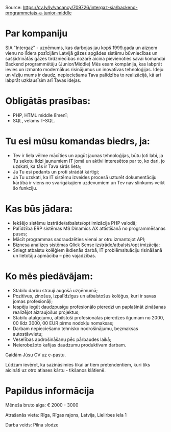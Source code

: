 
Source: https://cv.lv/lv/vacancy/709726/intergaz-sia/backend-programmetajs-a-junior-middle

# Par kompaniju

SIA "Intergaz" - uzņēmums, kas darbojas jau kopš 1999.gada un aizņem vienu no līdera pozīcijām Latvijā gāzes apgādes sistēmu būvniecības un sašķidrinātās gāzes tirdzniecības nozarē aicina pievienoties savai komandai Backend programmētāju (Junior/Middle)
Mēs esam kompānija, kas labprāt ievies un izmanto modernākus risinājumus un inovatīvas tehnoloģijas. Ideju un vīziju mums ir daudz, nepieciešama Tava palīdzība to realizācijā, kā arī labprāt uzklausīsim arī Tavas idejas.

# Obligātās prasības:

- PHP, HTML middle līmenī;
- SQL, vēlams T-SQL.

# Tu esi mūsu komandas biedrs, ja:

- Tev ir liela vēlme mācīties un apgūt jaunas tehnoloģijas, būtu ļoti labi, ja Tu sekotu līdzi jaunumiem IT jomā un aktīvi interesētos par to, ko dari, jo uzskati, ka tās ir Tava sirds lieta;
- Ja Tu esi pedants un proti strādāt kārtīgi;
- Ja Tu uzskati, ka IT sistēmu izveides procesā uzturēt dokumentāciju kārtībā ir viens no svarīgākajiem uzdevumiem un Tev nav slinkums veikt šo funkciju.

# Kas būs jādara:

- Iekšējo sistēmu izstrāde/atbalsts/opt imizācija PHP valodā;
- Palīdzība ERP sistēmas MS Dinamics AX attīstīšanā no programmēšanas puses;
- Mācīt programmas sadraudzēties vienai ar otru izmantojot API;
- Biznesa analīzes sistēmas Qlick Sense izstrāde/atbalsts/opt imizācija;
- Sniegt atbalstu kolēģiem ikdienās darbā, IT problēmsituāciju risināšanā un lietotāju apmācība – pēc vajadzības.

# Ko mēs piedāvājam:

- Stabilu darbu strauji augošā uzņēmumā;
- Pozitīvus, zinošus, izpalīdzīgus un atbalstošus kolēģus, kuri ir savas jomas profesionāļi;
- Iespēju iegūt daudzpusīgu profesionālo pieredzi un paplašināt zināšanas realizējot aizraujošus projektus;
- Stabilu atalgojumu, atbilstoši profesionālās pieredzes ilgumam no 2000, 00 līdz 3000, 00 EUR pirms nodokļu nomaksas;
- Darbam nepieciešamo tehnisko nodrošinājumu, bezmaksas autostāvvietu;
- Veselības apdrošināšanu pēc pārbaudes laikā;
- Neierobežoto kafijas daudzumu produktīvam darbam.

Gaidām Jūsu CV uz e-pastu.

Lūdzam ievērot, ka sazināsimies tikai ar tiem pretendentiem, kuri tiks aicināti uz otro atlases kārtu - tikšanos klātienē.

# Papildus informācija

Mēneša bruto alga:  € 2000 - 3000

Atrašanās vieta: Rīga, Rīgas rajons, Latvija, Lielirbes iela 1

Darba veids: Pilna slodze

